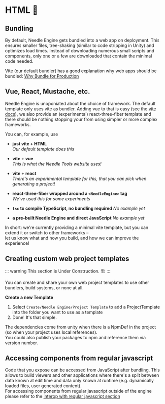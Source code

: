 # HTML 🧱

## Bundling

By default, Needle Engine gets bundled into a web app on deployment. This ensures smaller files, tree-shaking (similar to code stripping in Unity) and optimizes load times. Instead of downloading numerous small scripts and components, only one or a few are downloaded that contain the minimal code needed.  

Vite (our default bundler) has a good explanation why web apps should be bundled: [Why Bundle for Production](https://vitejs.dev/guide/why.html)

## Vue, React, Mustache, etc.

Needle Engine is unoponiated about the choice of framework. The default template only uses vite as bundler. Adding vue to that is easy (see the [vite docs](https://vitejs.dev)), we also provide an (experimental) react-three-fiber template and there should be nothing stopping your from using simpler or more complex frameworks.

You can, for example, use
- **just vite + HTML**  
    *Our default template does this*
    
- **vite + vue**  
    *This is what the Needle Tools website uses!*
- **vite + react**  
    *There's an experimental template for this, that you can pick when generating a project!*
- **react-three-fiber wrapped around a `<NeedleEngine>` tag**  
    *We've used this for some experiments*
- **`tsc` to compile TypeScript, no bundling required**
    *No example yet*
- **a pre-built Needle Engine and direct JavaScript**
    *No example yet*

In short: we're currently providing a minimal vite template, but you can extend it or switch to other frameworks –  
let us know what and how you build, and how we can improve the experience!

## Creating custom web project templates

::: warning
This section is Under Construction.  🏗️
:::

You can create and share your own web project templates to use other bundlers, build systems, or none at all.  

**Create a new Template**  
1. Select `Create/Needle Engine/Project Template` to add a ProjectTemplate into the folder you want to use as a template 
2. Done! It's that simple.

The dependencies come from unity when there is a NpmDef in the project (so when your project uses local references).  
You could also publish your packages to npm and reference them via version number.  

## Accessing components from regular javascript
    
Code that you expose can be accessed from JavaScript after bundling. This allows to build viewers and other applications where there's a split between data known at edit time and data only known at runtime (e.g. dynamically loaded files, user generated content).  
For accessing components from regular javascript outside of the engine please refer to the [interop with regular javascript section](./scripting.md#accessing-components-from-external-javascript)
